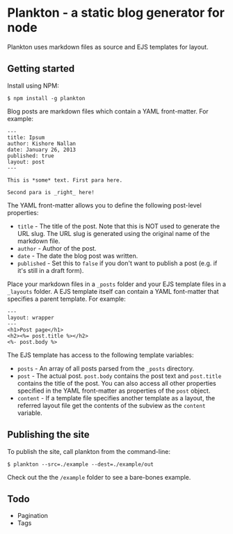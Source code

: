# Plankton - a static blog generator for node

Plankton uses markdown files as source and EJS templates for layout.

## Getting started

Install using NPM:

    $ npm install -g plankton

Blog posts are markdown files which contain a YAML front-matter. For example:

    ---
    title: Ipsum
    author: Kishore Nallan
    date: January 26, 2013
    published: true
    layout: post
    ---

    This is *some* text. First para here.

    Second para is _right_ here!

The YAML front-matter allows you to define the following post-level properties:

* `title` - The title of the post. Note that this is NOT used to generate the URL slug. The URL slug is generated
using the original name of the markdown file.
* `author` - Author of the post.
* `date` - The date the blog post was written.
* `published` - Set this to `false` if you don't want to publish a post (e.g. if it's still in a draft form).

Place your markdown files in a `_posts` folder and your EJS template files in a `_layouts` folder. A EJS template
itself can contain a YAML font-matter that specifies a parent template. For example:

    ---
    layout: wrapper
    ---
    <h1>Post page</h1>
    <h2><%= post.title %></h2>
    <%- post.body %>

The EJS template has access to the following template variables:

* `posts` - An array of all posts parsed from the `_posts` directory.
* `post` - The actual post. `post.body` contains the post text and `post.title` contains the title of the post. You can
also access all other properties specified in the YAML front-matter as properties of the `post` object.
* `content` - If a template file specifies another template as a layout, the referred layout file get the contents
of the subview as the `content` variable.

## Publishing the site

To publish the site, call plankton from the command-line:

    $ plankton --src=./example --dest=./example/out

Check out the the `/example` folder to see a bare-bones example.

## Todo

* Pagination
* Tags
